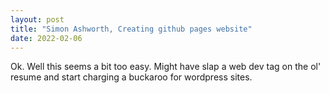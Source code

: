 ```yaml
---
layout: post
title: "Simon Ashworth, Creating github pages website"
date: 2022-02-06
---
```


Ok. Well this seems a bit too easy. Might have slap a web dev tag on the ol' resume and start charging a buckaroo for wordpress sites.
